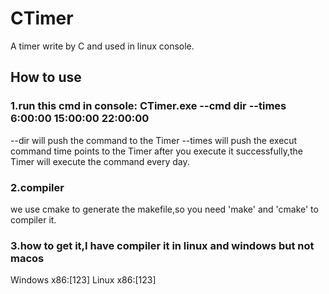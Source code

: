 # CTimer
A timer write by C and used in linux console.
## How to use
### 1.run this cmd in console: CTimer.exe --cmd dir --times 6:00:00 15:00:00 22:00:00
--dir will push the command to the Timer
--times will push the execut command time points to the Timer
after you execute it successfully,the Timer will execute the command every day.
### 2.compiler
we use cmake to generate the makefile,so you need 'make' and 'cmake' to compiler it.
### 3.how to get it,I have compiler it in linux and windows but not macos
Windows x86:[123]
Linux x86:[123]
